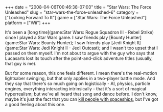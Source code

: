 +++
date = "2008-04-06T00:46:38-07:00"
title = "Star Wars: The Force Unleashed"
slug = "star-wars-the-force-unleashed-6"
category = ["Looking Forward To It"]
game = ["Star Wars: The Force Unleashed"]
platform = ["Wii"]
+++

It's been a [long time](game:Star Wars: Rogue Squadron III - Rebel Strike) since I played a Star Wars game.  I saw friends play [Bounty Hunter](game:Star Wars: Bounty Hunter); I saw friends play [Jedi Knight II](game:Star Wars: Jedi Knight II - Jedi Outcast); and I wasn't too upset that I passed on them myself.  I'm not about to argue with the guy who says that Lucasarts lost its touch after the point-and-click adventure titles (usually, that guy is me).

But for some reason, this one feels different.  I mean there's the real-motion lightsaber swinging, but that only applies in a two-player battle mode.  And they say that there's so much going on logistically - AI, physics, particle engines, everything interacting intrinsically - that it's a sort of magical hyperrealism; but we've all heard that song and dance before.  I don't know, maybe it's just the fact that you can [kill people with spaceships](%site.BaseURL%wp-content/uploads/2008/04/starwars_forceunleashed.jpg), but I've got a good feeling about this one.
